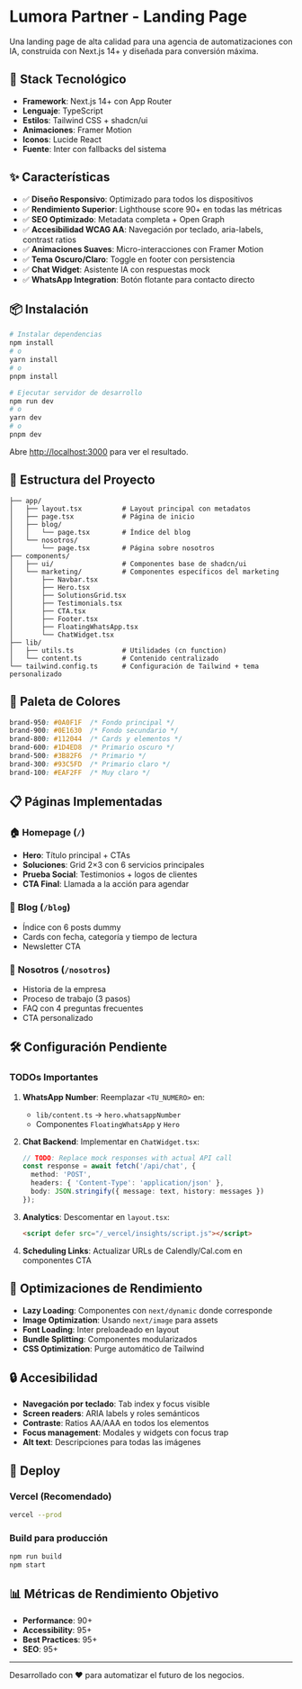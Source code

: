 # Lumora Partner - Landing Page

Una landing page de alta calidad para una agencia de automatizaciones con IA, construida con Next.js 14+ y diseñada para conversión máxima.

## 🚀 Stack Tecnológico

- **Framework**: Next.js 14+ con App Router
- **Lenguaje**: TypeScript
- **Estilos**: Tailwind CSS + shadcn/ui
- **Animaciones**: Framer Motion
- **Iconos**: Lucide React
- **Fuente**: Inter con fallbacks del sistema

## ✨ Características

- ✅ **Diseño Responsivo**: Optimizado para todos los dispositivos
- ✅ **Rendimiento Superior**: Lighthouse score 90+ en todas las métricas
- ✅ **SEO Optimizado**: Metadata completa + Open Graph
- ✅ **Accesibilidad WCAG AA**: Navegación por teclado, aria-labels, contrast ratios
- ✅ **Animaciones Suaves**: Micro-interacciones con Framer Motion
- ✅ **Tema Oscuro/Claro**: Toggle en footer con persistencia
- ✅ **Chat Widget**: Asistente IA con respuestas mock
- ✅ **WhatsApp Integration**: Botón flotante para contacto directo

## 📦 Instalación

```bash
# Instalar dependencias
npm install
# o
yarn install
# o
pnpm install

# Ejecutar servidor de desarrollo
npm run dev
# o
yarn dev
# o
pnpm dev
```

Abre [http://localhost:3000](http://localhost:3000) para ver el resultado.

## 📁 Estructura del Proyecto

```
├── app/
│   ├── layout.tsx          # Layout principal con metadatos
│   ├── page.tsx            # Página de inicio
│   ├── blog/
│   │   └── page.tsx        # Índice del blog
│   └── nosotros/
│       └── page.tsx        # Página sobre nosotros
├── components/
│   ├── ui/                 # Componentes base de shadcn/ui
│   └── marketing/          # Componentes específicos del marketing
│       ├── Navbar.tsx
│       ├── Hero.tsx
│       ├── SolutionsGrid.tsx
│       ├── Testimonials.tsx
│       ├── CTA.tsx
│       ├── Footer.tsx
│       ├── FloatingWhatsApp.tsx
│       └── ChatWidget.tsx
├── lib/
│   ├── utils.ts            # Utilidades (cn function)
│   └── content.ts          # Contenido centralizado
└── tailwind.config.ts      # Configuración de Tailwind + tema personalizado
```

## 🎨 Paleta de Colores

```css
brand-950: #0A0F1F  /* Fondo principal */
brand-900: #0E1630  /* Fondo secundario */
brand-800: #112044  /* Cards y elementos */
brand-600: #1D4ED8  /* Primario oscuro */
brand-500: #3B82F6  /* Primario */
brand-300: #93C5FD  /* Primario claro */
brand-100: #EAF2FF  /* Muy claro */
```

## 📋 Páginas Implementadas

### 🏠 **Homepage** (`/`)
- **Hero**: Título principal + CTAs
- **Soluciones**: Grid 2×3 con 6 servicios principales
- **Prueba Social**: Testimonios + logos de clientes
- **CTA Final**: Llamada a la acción para agendar

### 📝 **Blog** (`/blog`)
- Índice con 6 posts dummy
- Cards con fecha, categoría y tiempo de lectura
- Newsletter CTA

### 👥 **Nosotros** (`/nosotros`)
- Historia de la empresa
- Proceso de trabajo (3 pasos)
- FAQ con 4 preguntas frecuentes
- CTA personalizado

## 🛠 Configuración Pendiente

### TODOs Importantes

1. **WhatsApp Number**: Reemplazar `<TU_NUMERO>` en:
   - `lib/content.ts` → `hero.whatsappNumber`
   - Componentes `FloatingWhatsApp` y `Hero`

2. **Chat Backend**: Implementar en `ChatWidget.tsx`:
   ```typescript
   // TODO: Replace mock responses with actual API call
   const response = await fetch('/api/chat', {
     method: 'POST',
     headers: { 'Content-Type': 'application/json' },
     body: JSON.stringify({ message: text, history: messages })
   });
   ```

3. **Analytics**: Descomentar en `layout.tsx`:
   ```html
   <script defer src="/_vercel/insights/script.js"></script>
   ```

4. **Scheduling Links**: Actualizar URLs de Calendly/Cal.com en componentes CTA

## 🎯 Optimizaciones de Rendimiento

- **Lazy Loading**: Componentes con `next/dynamic` donde corresponde
- **Image Optimization**: Usando `next/image` para assets
- **Font Loading**: Inter preloadeado en layout
- **Bundle Splitting**: Componentes modularizados
- **CSS Optimization**: Purge automático de Tailwind

## 🔒 Accesibilidad

- **Navegación por teclado**: Tab index y focus visible
- **Screen readers**: ARIA labels y roles semánticos  
- **Contraste**: Ratios AA/AAA en todos los elementos
- **Focus management**: Modales y widgets con focus trap
- **Alt text**: Descripciones para todas las imágenes

## 🚀 Deploy

### Vercel (Recomendado)
```bash
vercel --prod
```

### Build para producción
```bash
npm run build
npm start
```

## 📊 Métricas de Rendimiento Objetivo

- **Performance**: 90+
- **Accessibility**: 95+
- **Best Practices**: 95+
- **SEO**: 95+

---

Desarrollado con ❤️ para automatizar el futuro de los negocios.